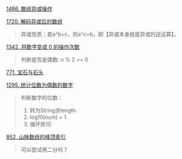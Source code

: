 [1486. 数组异或操作](https://leetcode-cn.com/problems/xor-operation-in-an-array/)

[1720. 解码异或后的数组](https://leetcode-cn.com/problems/decode-xored-array/)
>异或性质：若a^b=c，则a^c=b，即【异或本身就是异或的逆运算】。

[1342. 将数字变成 0 的操作次数](https://leetcode-cn.com/problems/number-of-steps-to-reduce-a-number-to-zero/)
> 判断是否是偶数: n % 2 == 0

[771. 宝石与石头](https://leetcode-cn.com/problems/jewels-and-stones/)

[1295. 统计位数为偶数的数字](https://leetcode-cn.com/problems/find-numbers-with-even-number-of-digits/)
> 判断数字的位数：
>1. 转为String求length.
>2. log10(num) + 1.
>3. 循环除10

[852. 山脉数组的峰顶索引](https://leetcode-cn.com/problems/peak-index-in-a-mountain-array/)
> 可以尝试用二分吗？